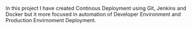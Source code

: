 In this project I have created Continous Deployment using Git, Jenkins and Docker but it more focused in automation of Developer Environment and Production Envirnoment Deployment.
